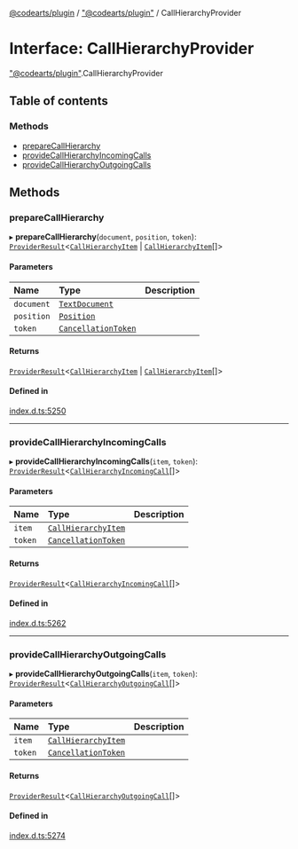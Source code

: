 [@codearts/plugin](../README.md) / ["@codearts/plugin"](../modules/_codearts_plugin_.md) / CallHierarchyProvider

# Interface: CallHierarchyProvider

["@codearts/plugin"](../modules/_codearts_plugin_.md).CallHierarchyProvider

## Table of contents

### Methods

- [prepareCallHierarchy](codearts_plugin_.CallHierarchyProvider.md#preparecallhierarchy)
- [provideCallHierarchyIncomingCalls](codearts_plugin_.CallHierarchyProvider.md#providecallhierarchyincomingcalls)
- [provideCallHierarchyOutgoingCalls](codearts_plugin_.CallHierarchyProvider.md#providecallhierarchyoutgoingcalls)

## Methods

### prepareCallHierarchy

▸ **prepareCallHierarchy**(`document`, `position`, `token`): [`ProviderResult`](../modules/_codearts_plugin_.md#providerresult)<[`CallHierarchyItem`](../classes/codearts_plugin_.CallHierarchyItem.md) \| [`CallHierarchyItem`](../classes/codearts_plugin_.CallHierarchyItem.md)[]\>

#### Parameters

| Name | Type | Description |
| :------ | :------ | :------ |
| `document` | [`TextDocument`](codearts_plugin_.TextDocument.md) |  |
| `position` | [`Position`](../classes/codearts_plugin_.Position.md) |  |
| `token` | [`CancellationToken`](codearts_plugin_.CancellationToken.md) |  |

#### Returns

[`ProviderResult`](../modules/_codearts_plugin_.md#providerresult)<[`CallHierarchyItem`](../classes/codearts_plugin_.CallHierarchyItem.md) \| [`CallHierarchyItem`](../classes/codearts_plugin_.CallHierarchyItem.md)[]\>

#### Defined in

[index.d.ts:5250](https://github.com/huaweicloud/cloudide-plugin-api/blob/a4193a8/index.d.ts#L5250)

___

### provideCallHierarchyIncomingCalls

▸ **provideCallHierarchyIncomingCalls**(`item`, `token`): [`ProviderResult`](../modules/_codearts_plugin_.md#providerresult)<[`CallHierarchyIncomingCall`](../classes/codearts_plugin_.CallHierarchyIncomingCall.md)[]\>

#### Parameters

| Name | Type | Description |
| :------ | :------ | :------ |
| `item` | [`CallHierarchyItem`](../classes/codearts_plugin_.CallHierarchyItem.md) |  |
| `token` | [`CancellationToken`](codearts_plugin_.CancellationToken.md) |  |

#### Returns

[`ProviderResult`](../modules/_codearts_plugin_.md#providerresult)<[`CallHierarchyIncomingCall`](../classes/codearts_plugin_.CallHierarchyIncomingCall.md)[]\>

#### Defined in

[index.d.ts:5262](https://github.com/huaweicloud/cloudide-plugin-api/blob/a4193a8/index.d.ts#L5262)

___

### provideCallHierarchyOutgoingCalls

▸ **provideCallHierarchyOutgoingCalls**(`item`, `token`): [`ProviderResult`](../modules/_codearts_plugin_.md#providerresult)<[`CallHierarchyOutgoingCall`](../classes/codearts_plugin_.CallHierarchyOutgoingCall.md)[]\>

#### Parameters

| Name | Type | Description |
| :------ | :------ | :------ |
| `item` | [`CallHierarchyItem`](../classes/codearts_plugin_.CallHierarchyItem.md) |  |
| `token` | [`CancellationToken`](codearts_plugin_.CancellationToken.md) |  |

#### Returns

[`ProviderResult`](../modules/_codearts_plugin_.md#providerresult)<[`CallHierarchyOutgoingCall`](../classes/codearts_plugin_.CallHierarchyOutgoingCall.md)[]\>

#### Defined in

[index.d.ts:5274](https://github.com/huaweicloud/cloudide-plugin-api/blob/a4193a8/index.d.ts#L5274)
